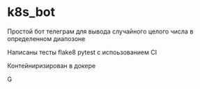 # k8s_bot

Простой бот телеграм для вывода случайного целого числа в определенном диапозоне

Написаны тесты flake8 pytest с испоьзованием CI

Контейниризирован в докере

G